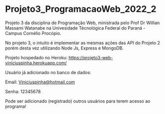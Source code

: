 # Projeto3_ProgramacaoWeb_2022_2
Projeto 3 da disciplina de Programação Web, ministrada pelo Prof Dr Willian Massami Watanabe na Univesidade Técnológica Federal do Paraná - Campus Cornélio Procópio.

No projeto 3, o intuito é implementar as mesmas ações das API do Projeto 2 porém desta vez utilizando Node Js, Express e MongoDB.

Projeto hospedado no Heroku: https://projeto3-web-viniciuspinha.herokuapp.com/

Usuário já adicionado no banco de dados:

Email: Viniciuspinha@hotmail.com

Senha: 12345678

Pode ser adicionado (registrado) outros usuários para terem acesso ao programa!
